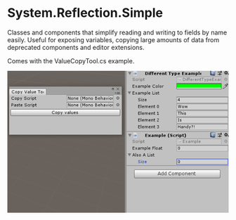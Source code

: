 # System.Reflection.Simple
Classes and components that simplify reading and writing to fields by name easily.
Useful for exposing variables, copying large amounts of data from deprecated components and editor extensions.

Comes with the ValueCopyTool.cs example.

![Example Tool GIF](example_tool.gif)
